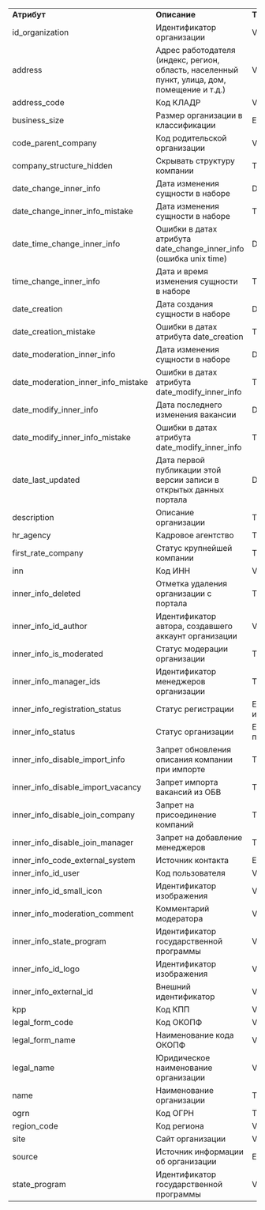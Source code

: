 <table>
    <tr>
        <td><b>Атрибут</b></td>
        <td><b>Описание</b></td>
        <td><b>Тип данных</b></td>
    </tr>
    <tr>
        <td>id_organization</td>
        <td> Идентификатор организации </td>
        <td> VARCHAR(40) PK </td>
    </tr>
    <tr>
        <td>address</td>
        <td>Адрес работодателя (индекс, регион, область, населенный пункт, улица, дом, помещение и т.д.) </td>
        <td> VARCHAR(310) </td>
    </tr>  
    <tr>
        <td>address_code </td>
        <td>Код КЛАДР </td>
        <td> VARCHAR(25)</td>
    </tr>   
    <tr>
        <td>business_size </td>
        <td> Размер организации в классификации</td>
        <td>ENUM('BIG','LARGE','MICRO','MIDDLE','SMALL')</td>
    </tr>  
    <tr>
        <td>code_parent_company  </td>
        <td>Код родительской организации </td>
        <td>VARCHAR(40)</td>
    </tr>        
  <tr>
        <td>company_structure_hidden </td>
        <td>  Скрывать структуру компании  </td>
        <td>TINYINT</td>
    </tr>  
    <tr>
          <td>date_change_inner_info </td>
          <td> Дата изменения сущности в наборе </td>
          <td>DATE</td>
      </tr>  
      <tr>
          <td>date_change_inner_info_mistake  </td>
          <td>Дата изменения сущности в наборе </td>
          <td>TINYINT</td>
      </tr>   
        <tr>
          <td>date_time_change_inner_info</td>
          <td>Ошибки в датах атрибута date_change_inner_info (ошибка unix time)</td>
          <td> DATETIME </td>
      </tr>   
      <tr>
          <td>time_change_inner_info </td>
          <td> Дата и время изменения сущности в наборе </td>
          <td>TIME</td>
      </tr> 
      <tr>
          <td>date_creation </td>
          <td>Дата создания сущности в наборе</td>
          <td>DATE</td>
      </tr>           
      <tr>
          <td>date_creation_mistake </td>
          <td>Ошибки в датах атрибута date_creation</td>
          <td>TINYINT</td>
      </tr>          
      <tr>
          <td>date_moderation_inner_info </td>
          <td> Дата изменения сущности в наборе </td>
          <td>DATE</td>
      </tr>            
      <tr>
          <td>date_moderation_inner_info_mistake </td>
          <td>Ошибки в датах атрибута date_modify_inner_info </td>
          <td>TINYINT</td>
      </tr>  
      <tr>
          <td>date_modify_inner_info </td>
          <td> Дата последнего изменения вакансии 
</td>
          <td>DATE</td>
      </tr>   
      <tr>
          <td>date_modify_inner_info_mistake </td>
          <td>Ошибки в датах атрибута date_modify_inner_info </td>
          <td>TINYINT</td>
      </tr>
      <tr>
          <td>date_last_updated </td>
          <td>Дата первой публикации этой версии записи в открытых данных портала </td>
          <td>DATE</td>
      </tr>       
      <tr>
          <td>description</td>
          <td>Описание организации</td>
          <td> TEXT </td>
      </tr> 
      <tr>
          <td>hr_agency </td>
          <td>Кадровое агентство</td>
          <td>TINYINT</td>
      </tr>       
      <tr>
          <td>first_rate_company </td>
          <td> Статус крупнейшей компании  </td>
          <td>TINYINT</td>
      </tr>            
      <tr>
          <td>inn </td>
          <td> Код ИНН </td>
          <td>VARCHAR(20) </td>
      </tr>   
      <tr>
          <td>inner_info_deleted </td>
          <td>Отметка удаления организации с портала</td>
          <td>TINYINT</td>
      </tr> 
      <tr>
          <td>inner_info_id_author    </td>
          <td>Идентификатор автора, создавшего аккаунт организации </td>
          <td>VARCHAR(40)</td>
      </tr>  
      <tr>
          <td>inner_info_is_moderated</td>
          <td> Статус модерации организации </td>
          <td>TINYINT</td>
      </tr> 
      <tr>
          <td>inner_info_manager_ids  </td>
          <td> Идентификатор менеджеров организации </td>
          <td>TEXT  </td>
      </tr>  
      <tr>
          <td>inner_info_registration_status </td>
          <td>Статус регистрации </td>
          <td>ENUM('Получена из ЕСИА','Получена по интеграции','Проверена администрацией') </td>
      </tr>   
      <tr>
          <td>inner_info_status </td>
          <td> Статус организации </td>
          <td>ENUM('Не одобрено','Одобрено','Ожидает подтверждения') </td>
      </tr>  
      <tr>
          <td>inner_info_disable_import_info </td>
          <td>Запрет обновления описания компании при импорте</td>
          <td>TINYINT</td>
      </tr>   
      <tr>
          <td>inner_info_disable_import_vacancy </td>
          <td> Запрет импорта вакансий из ОБВ </td>
          <td>TINYINT</td>
      </tr>   
      <tr>
          <td>inner_info_disable_join_company </td>
          <td>Запрет на присоединение компаний </td>
          <td>TINYINT</td>
      </tr>         
      <tr>
          <td>inner_info_disable_join_manager </td>
          <td>Запрет на добавление менеджеров </td>
          <td>TINYINT</td>
      </tr>         
      <tr>
          <td>inner_info_code_external_system </td>
          <td>Источник контакта </td>
          <td> ENUM('CZN')</td>
      </tr>         
      <tr>
          <td>inner_info_id_user </td>
          <td>Код пользователя</td>
          <td>VARCHAR(40) </td>
      </tr>         
      <tr>
          <td>inner_info_id_small_icon</td>
          <td>Идентификатор изображения </td>
          <td> VARCHAR(40) </td>
      </tr>        
      <tr>
          <td>inner_info_moderation_comment  </td>
          <td>Комментарий модератора</td>
          <td>VARCHAR(540)</td>
      </tr>         
      <tr>
          <td>inner_info_state_program </td>
          <td>Идентификатор государственной программы</td>
          <td>VARCHAR(40) </td>
      </tr>    
      <tr>
          <td>inner_info_id_logo </td>
          <td>Идентификатор изображения </td>
          <td>VARCHAR(40) </td>
      </tr>     
      <tr>
          <td>inner_info_external_id </td>
          <td> Внешний идентификатор </td>
          <td>VARCHAR(50) </td>
      </tr>         
      <tr>
          <td>kpp </td>
          <td>Код КПП</td>
          <td>VARCHAR(25) </td>
      </tr>         
      <tr>
          <td>legal_form_code </td>
          <td>Код ОКОПФ</td>
          <td> VARCHAR(10)</td>
      </tr>         
      <tr>
          <td>legal_form_name </td>
          <td>Наименование кода ОКОПФ</td>
          <td>VARCHAR(125) </td>
      </tr>         
      <tr>
          <td>legal_name </td>
          <td>Юридическое наименование организации </td>
          <td>VARCHAR(1060) </td>
      </tr>         
      <tr>
          <td>name</td>
          <td>Наименование организации </td>
          <td> TEXT  </td>
      </tr>         
      <tr>
          <td>ogrn </td>
          <td>Код ОГРН</td>
          <td>TEXT </td>
      </tr>               
      <tr>
          <td>region_code </td>
          <td>Код региона</td>
          <td>VARCHAR(20) </td>
      </tr>        
      <tr>
          <td>site </td>
          <td>Сайт организации</td>
          <td>VARCHAR(1900) </td>
      </tr>        
      <tr>
          <td>source  </td>
          <td>Источник информации об организации </td>
          <td>ENUM('COMPANY','EMPLOYMENT_SERVICE','FROM_ESIA')</td>
      </tr>               
      <tr>
          <td>state_program </td>
          <td>Идентификатор государственной программы</td>
          <td>VARCHAR(40) </td>
      </tr>   
</table>
